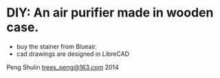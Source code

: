 # DIY: An air purifier made in wooden case.

* buy the stainer from Blueair.
* cad drawings are designed in LibreCAD


Peng Shulin <trees_peng@163.com> 2014

